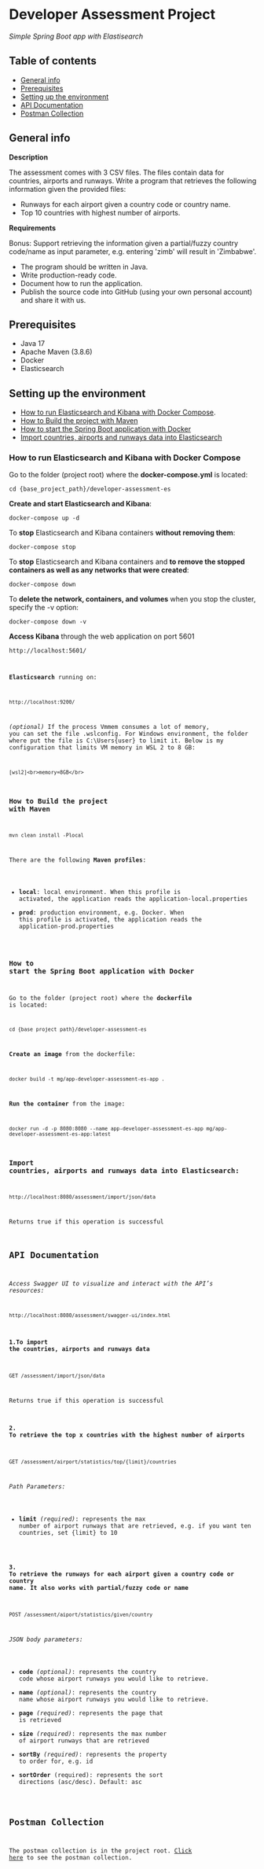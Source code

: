 # Developer Assessment Project

*Simple Spring Boot app with Elastisearch*

## Table of contents
* [General info](#general-info)
* [Prerequisites](#prerequisites)
* [Setting up the environment](#setting-up-the-environment)
* [API Documentation](#api-documentation)
* [Postman Collection](#postman-collection)

## General info

**Description**

The assessment comes with 3 CSV files. The files contain data for countries, airports and runways.
Write a program that retrieves the following information given the provided files:
* Runways for each airport given a country code or country name.
* Top 10 countries with highest number of airports.

**Requirements**

Bonus: Support retrieving the information given a partial/fuzzy country code/name as input parameter, e.g. entering 'zimb' will result in 'Zimbabwe'.

* The program should be written in Java.
* Write production-ready code.
* Document how to run the application.
* Publish the source code into GitHub (using your own personal account) and share it with us.

## Prerequisites

* Java 17
* Apache Maven (3.8.6)
* Docker
* Elasticsearch

## Setting up the environment

* [How to run Elasticsearch and Kibana with Docker Compose](#how-to-run-elasticsearch-and-kibana-with-docker-compose).
* [How to Build the project with Maven](#how-to-build-the-project-with-maven)
* [How to start the Spring Boot application with Docker](#how-to-start-the-spring-boot-application-with-docker)
* [Import countries, airports and runways data into Elasticsearch](import-countries-airports-and-runways-data-into-elasticsearch)

### How to run Elasticsearch and Kibana with Docker Compose

Go to the folder (project root) where the **docker-compose.yml** is located:

	cd {base_project_path}/developer-assessment-es
	
**Create and start Elasticsearch and Kibana**:
	
	docker-compose up -d
	
To **stop** Elasticsearch and Kibana containers **without removing them**:
	
	docker-compose stop
	
To **stop** Elasticsearch and Kibana containers and **to remove the stopped containers as well as any networks that were created**:

	docker-compose down
	
To **delete the network, containers, and volumes** when you stop the cluster, specify the -v option:

	docker-compose down -v

**Access Kibana** through the web application on port 5601

<code>http://localhost:5601/

**Elasticsearch** running on:

	http://localhost:9200/
	

*(optional)* If the process Vmmem consumes a lot of memory, you can set the file .wslconfig. For Windows environment, the folder where put the file is C:\Users\{user} to limit it. Below is my configuration that limits VM memory in WSL 2 to 8 GB:

	[wsl2]<br>memory=8GB</br>

### How to Build the project with Maven

	mvn clean install -Plocal

There are the following **Maven profiles**:

* **local**: local environment. When this profile is activated, the application reads the application-local.properties
* **prod**: production environment, e.g. Docker. When this profile is activated, the application reads the application-prod.properties

### How to start the Spring Boot application with Docker

Go to the folder (project root) where the **dockerfile** is located:

	cd {base_project_path}/developer-assessment-es

**Create an image** from the dockerfile:

	docker build -t mg/app-developer-assessment-es-app .

**Run the container** from the image:

	docker run -d -p 8080:8080 --name app-developer-assessment-es-app mg/app-developer-assessment-es-app:latest

### Import countries, airports and runways data into Elasticsearch:

	http://localhost:8080/assessment/import/json/data

Returns true if this operation is successful

## API Documentation

*Access Swagger UI to visualize and interact with the API’s resources:*

	http://localhost:8080/assessment/swagger-ui/index.html
	
#### 1.To import the countries, airports and runways data

	GET /assessment/import/json/data

Returns true if this operation is successful

####  2. To retrieve the top x countries  with the highest number of airports
	
	GET /assessment/airport/statistics/top/{limit}/countries
	
*Path Parameters:*

* **limit** *(required)*: represents the max number of airport runways that are retrieved, e.g. if you want ten countries, set {limit} to 10


#### 3. To retrieve the runways for each airport given a country code or country name. It also works with partial/fuzzy code or name

	POST /assessment/aiport/statistics/given/country

*JSON body parameters:*

* **code** *(optional)*: represents the country code whose airport runways you would like to retrieve.
* **name** *(optional)*: represents the country name whose airport runways you would like to retrieve.
* **page** *(required)*: represents the page that is retrieved
* **size** *(required)*: represents the max number of airport runways that are retrieved
* **sortBy** *(required)*: represents the property to order for, e.g. id
* **sortOrder** (required): represents the sort directions (asc/desc). Default: asc

## Postman Collection

The postman collection is in the project root. [Click here](https://github.com/manuele-g/developer-assessment-es/blob/main/developer-assessment-es.postman_collection.json) to see the postman collection.
